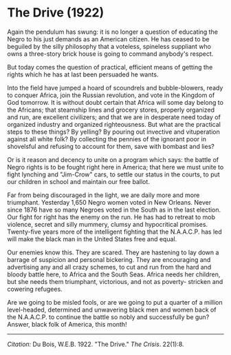 <!--
title:   The Drive
author:  Du Bois, W.E.B.
journal: The Crisis
year:    1922
volume:  22
issue:   1
pages:   8
-->
# The Drive (1922)

Again the pendulum has swung: it is no longer a question of educating the Negro to his just demands as an American citizen. He has ceased to be beguiled by the silly philosophy that a voteless, spineless suppliant who owns a three-story brick house is going to command anybody's respect.

But today comes the question of practical, efficient means of getting the rights which he has at last been persuaded he wants.

Into the field have jumped a hoard of scoundrels and bubble-blowers, ready to conquer Africa, join the Russian revolution, and vote in the Kingdom of God tomorrow. It is without doubt certain that Africa will some day belong to the Africans; that steamship lines and grocery stores, properly organized and run, are excellent civilizers; and that we are in desperate need today of organized industry and organized righteousness. But what are the practical steps to these things? By yelling? By pouring out invective and vituperation against all white folk? By collecting the pennies of the ignorant poor in shovelsful and refusing to account for them, save with bombast and lies?

Or is it reason and decency to unite on a program which says: the battle of Negro rights is to be fought right here in America; that here we must unite to fight lynching and "Jim-Crow" cars, to settle our status in the courts, to put our children in school and maintain our free ballot.

Far from being discouraged in the light, we are daily more and more triumphant. Yesterday 1,650 Negro women voted in New Orleans. Never since 1876 have so many Negroes voted in the South as in the last election. Our fight for right has the enemy on the run. He has had to retreat to mob violence, secret and silly mummery, clumsy and hypocritical promises. Twenty-five years more of the intelligent fighting that the N.A.A.C.P. has led will make the black man in the United States free and equal.

Our enemies know this. They are scared. They are hastening to lay down a barrage of suspicion and personal bickering. They are encouraging and advertising any and all crazy schemes, to cut and run from the hard and bloody battle here, to Africa and the South Seas. Africa needs her children, but she needs them triumphant, victorious, and not as poverty-
stricken and cowering refugees.

Are we going to be misled fools, or are we going to put a quarter of a million level-headed, determined and unwavering black men and women back of the N.A.A.C.P. to continue the battle so nobly and successfully be­ gun? Answer, black folk of America, this month!


______________
*Citation:* Du Bois, W.E.B. 1922. "The Drive." *The Crisis*. 22(1):8.